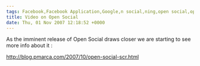 ```yaml
---
tags: Facebook,Facebook Application,Google,n social,ning,open social,opensocial,Osmosoft,simon mcmanus,social networking
title: Video on Open Social 
date: Thu, 01 Nov 2007 12:18:52 +0000
---
```

As the imminent release of Open Social draws closer we are starting to see more info about it :  
  
http://blog.pmarca.com/2007/10/open-social-scr.html
